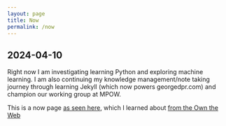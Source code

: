 ```yaml
---
layout: page
title: Now
permalink: /now
---
```

## 2024-04-10

Right now I am investigating learning Python and exploring machine learning.  I am also continuing my knowledge management/note taking journey through learning Jekyll (which now powers georgedpr.com) and champion our working group at MPOW.

This is a now page [as seen here](https://nownownow.com/about), which I learned about [from the Own the Web](https://buttondown.email/ownyourweb/archive/issue-13/)

